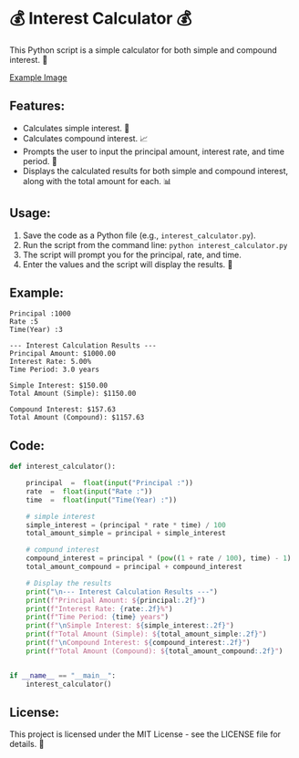# 💰 Interest Calculator 💰

This Python script is a simple calculator for both simple and compound interest. 🧮

[Example Image](example.png)

## Features:

- Calculates simple interest. 🧮
- Calculates compound interest. 📈
- Prompts the user to input the principal amount, interest rate, and time period. 📝
- Displays the calculated results for both simple and compound interest, along with the total amount for each. 📊

## Usage:

1. Save the code as a Python file (e.g., `interest_calculator.py`).
2. Run the script from the command line: `python interest_calculator.py`
3. The script will prompt you for the principal, rate, and time. 
4. Enter the values and the script will display the results. 🎉

## Example:

```
Principal :1000
Rate :5
Time(Year) :3

--- Interest Calculation Results ---
Principal Amount: $1000.00
Interest Rate: 5.00%
Time Period: 3.0 years

Simple Interest: $150.00
Total Amount (Simple): $1150.00

Compound Interest: $157.63
Total Amount (Compound): $1157.63
```

## Code:

```python
def interest_calculator():

    principal  =  float(input("Principal :"))
    rate  =  float(input("Rate :"))
    time  =  float(input("Time(Year) :"))

    # simple interest 
    simple_interest = (principal * rate * time) / 100
    total_amount_simple = principal + simple_interest

    # compund interest 
    compound_interest = principal * (pow((1 + rate / 100), time) - 1)
    total_amount_compound = principal + compound_interest

    # Display the results
    print("\n--- Interest Calculation Results ---")
    print(f"Principal Amount: ${principal:.2f}")
    print(f"Interest Rate: {rate:.2f}%")
    print(f"Time Period: {time} years")
    print(f"\nSimple Interest: ${simple_interest:.2f}")
    print(f"Total Amount (Simple): ${total_amount_simple:.2f}")
    print(f"\nCompound Interest: ${compound_interest:.2f}")
    print(f"Total Amount (Compound): ${total_amount_compound:.2f}")


if __name__ == "__main__":
    interest_calculator()
```

## License:

This project is licensed under the MIT License - see the LICENSE file for details. 📄
